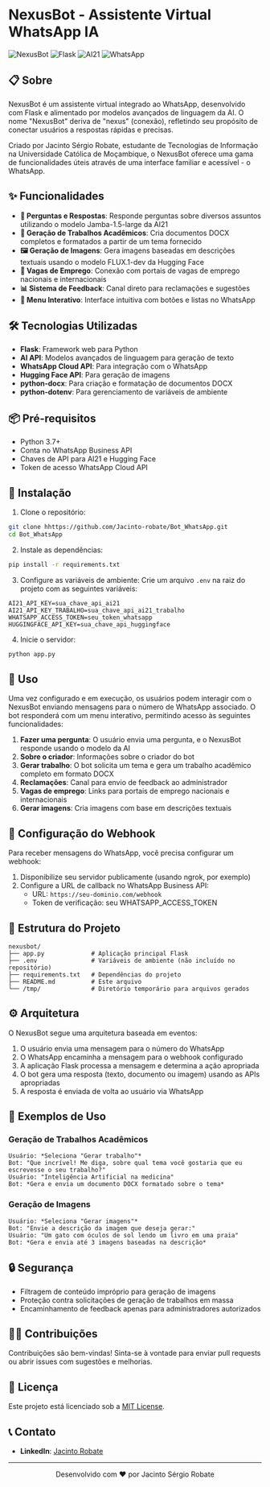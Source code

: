 # NexusBot - Assistente Virtual WhatsApp IA

![NexusBot](https://img.shields.io/badge/NexusBot-Assistente%20Virtual-blue)
![Flask](https://img.shields.io/badge/Flask-2.0.1-green)
![AI21](https://img.shields.io/badge/AI21-API-orange)
![WhatsApp](https://img.shields.io/badge/WhatsApp-API-brightgreen)

## 📋 Sobre

NexusBot é um assistente virtual integrado ao WhatsApp, desenvolvido com Flask e alimentado por modelos avançados de linguagem da AI. O nome "NexusBot" deriva de "nexus" (conexão), refletindo seu propósito de conectar usuários a respostas rápidas e precisas.

Criado por Jacinto Sérgio Robate, estudante de Tecnologias de Informação na Universidade Católica de Moçambique, o NexusBot oferece uma gama de funcionalidades úteis através de uma interface familiar e acessível - o WhatsApp.

## ✨ Funcionalidades

- **🤔 Perguntas e Respostas**: Responde perguntas sobre diversos assuntos utilizando o modelo Jamba-1.5-large da AI21
- **📝 Geração de Trabalhos Acadêmicos**: Cria documentos DOCX completos e formatados a partir de um tema fornecido
- **🖼️ Geração de Imagens**: Gera imagens baseadas em descrições textuais usando o modelo FLUX.1-dev da Hugging Face
- **💼 Vagas de Emprego**: Conexão com portais de vagas de emprego nacionais e internacionais
- **📊 Sistema de Feedback**: Canal direto para reclamações e sugestões
- **📱 Menu Interativo**: Interface intuitiva com botões e listas no WhatsApp

## 🛠️ Tecnologias Utilizadas

- **Flask**: Framework web para Python
- **AI API**: Modelos avançados de linguagem para geração de texto
- **WhatsApp Cloud API**: Para integração com o WhatsApp
- **Hugging Face API**: Para geração de imagens
- **python-docx**: Para criação e formatação de documentos DOCX
- **python-dotenv**: Para gerenciamento de variáveis de ambiente

## 📦 Pré-requisitos

- Python 3.7+
- Conta no WhatsApp Business API
- Chaves de API para AI21 e Hugging Face
- Token de acesso WhatsApp Cloud API

## 🚀 Instalação

1. Clone o repositório:

```bash
git clone hhttps://github.com/Jacinto-robate/Bot_WhatsApp.git
cd Bot_WhatsApp
```

2. Instale as dependências:

```bash
pip install -r requirements.txt
```

3. Configure as variáveis de ambiente:
   Crie um arquivo `.env` na raiz do projeto com as seguintes variáveis:

```
AI21_API_KEY=sua_chave_api_ai21
AI21_API_KEY_TRABALHO=sua_chave_api_ai21_trabalho
WHATSAPP_ACCESS_TOKEN=seu_token_whatsapp
HUGGINGFACE_API_KEY=sua_chave_api_huggingface
```

4. Inicie o servidor:

```bash
python app.py
```

## 📝 Uso

Uma vez configurado e em execução, os usuários podem interagir com o NexusBot enviando mensagens para o número de WhatsApp associado. O bot responderá com um menu interativo, permitindo acesso às seguintes funcionalidades:

1. **Fazer uma pergunta**: O usuário envia uma pergunta, e o NexusBot responde usando o modelo da AI
2. **Sobre o criador**: Informações sobre o criador do bot
3. **Gerar trabalho**: O bot solicita um tema e gera um trabalho acadêmico completo em formato DOCX
4. **Reclamações**: Canal para envio de feedback ao administrador
5. **Vagas de emprego**: Links para portais de emprego nacionais e internacionais
6. **Gerar imagens**: Cria imagens com base em descrições textuais

## 🔧 Configuração do Webhook

Para receber mensagens do WhatsApp, você precisa configurar um webhook:

1. Disponibilize seu servidor publicamente (usando ngrok, por exemplo)
2. Configure a URL de callback no WhatsApp Business API:
   - URL: `https://seu-dominio.com/webhook`
   - Token de verificação: seu WHATSAPP_ACCESS_TOKEN

## 📁 Estrutura do Projeto

```
nexusbot/
├── app.py             # Aplicação principal Flask
├── .env               # Variáveis de ambiente (não incluído no repositório)
├── requirements.txt   # Dependências do projeto
├── README.md          # Este arquivo
└── /tmp/              # Diretório temporário para arquivos gerados
```

## ⚙️ Arquitetura

O NexusBot segue uma arquitetura baseada em eventos:

1. O usuário envia uma mensagem para o número do WhatsApp
2. O WhatsApp encaminha a mensagem para o webhook configurado
3. A aplicação Flask processa a mensagem e determina a ação apropriada
4. O bot gera uma resposta (texto, documento ou imagem) usando as APIs apropriadas
5. A resposta é enviada de volta ao usuário via WhatsApp

## 🧩 Exemplos de Uso

### Geração de Trabalhos Acadêmicos

```
Usuário: *Seleciona "Gerar trabalho"*
Bot: "Que incrível! Me diga, sobre qual tema você gostaria que eu escrevesse o seu trabalho?"
Usuário: "Inteligência Artificial na medicina"
Bot: *Gera e envia um documento DOCX formatado sobre o tema*
```

### Geração de Imagens

```
Usuário: *Seleciona "Gerar imagens"*
Bot: "Envie a descrição da imagem que deseja gerar:"
Usuário: "Um gato com óculos de sol lendo um livro em uma praia"
Bot: *Gera e envia até 3 imagens baseadas na descrição*
```

## 🔒 Segurança

- Filtragem de conteúdo impróprio para geração de imagens
- Proteção contra solicitações de geração de trabalhos em massa
- Encaminhamento de feedback apenas para administradores autorizados

## 👨‍💻 Contribuições

Contribuições são bem-vindas! Sinta-se à vontade para enviar pull requests ou abrir issues com sugestões e melhorias.

## 📄 Licença

Este projeto está licenciado sob a [MIT License](LICENSE).

## 📞 Contato

- **LinkedIn**: [Jacinto Robate](https://www.linkedin.com/in/jacinto-robate-942a62267/)

---

<p align="center">
  Desenvolvido com ❤️ por Jacinto Sérgio Robate
</p>

